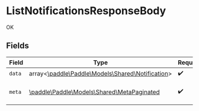 # ListNotificationsResponseBody

OK


## Fields

| Field                                                                                   | Type                                                                                    | Required                                                                                | Description                                                                             |
| --------------------------------------------------------------------------------------- | --------------------------------------------------------------------------------------- | --------------------------------------------------------------------------------------- | --------------------------------------------------------------------------------------- |
| `data`                                                                                  | array<[\paddle\Paddle\Models\Shared\Notification](../../Models/Shared/Notification.md)> | :heavy_check_mark:                                                                      | N/A                                                                                     |
| `meta`                                                                                  | [\paddle\Paddle\Models\Shared\MetaPaginated](../../Models/Shared/MetaPaginated.md)      | :heavy_check_mark:                                                                      | Information about this response.                                                        |